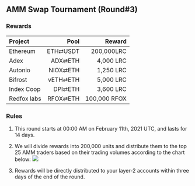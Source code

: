 ## AMM Swap Tournament (Round#3)

###  Rewards


| **Project** | **Pool** | **Reward** |
| :--- | ---: | ---: |
Ethereum | ETH⇄USDT  | 200,000LRC
Adex | ADX⇄ETH |  4,000 LRC
Autonio | NIOX⇄ETH |  1,250 LRC
Bifrost | vETH⇄ETH |  5,000 LRC
Index Coop | DPI⇄ETH  | 3,600 LRC |
Redfox labs | RFOX⇄ETH | 100,000 RFOX





### Rules


1) This round starts at 00:00 AM on February 11th, 2021 UTC, and lasts for 14 days.

2) We will divide rewards into 200,000 units and distribute them to the top 25 AMM traders based on their trading volumes according to the chart below:
![](/markdown/images/program_3.png "")


3) Rewards will be directly distributed to your layer-2 accounts within three days of the end of the round.



